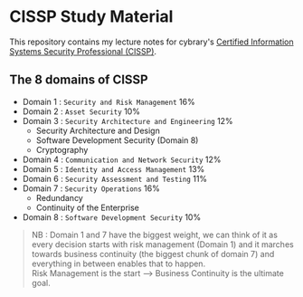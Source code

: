 # CISSP Study Material 
This repository contains my lecture notes for cybrary's [Certified Information Systems Security Professional (CISSP)]().
## The 8 domains of CISSP 
- Domain 1 : `Security and Risk Management`  16%
- Domain 2 : `Asset Security`  10%
- Domain 3 : `Security Architecture and Engineering` 12%
	+ Security Architecture and Design 
	+ Software Development Security (Domain 8)
	+ Cryptography
- Domain 4 : `Communication and Network Security`   12%
- Domain 5 : `Identity and Access Management`  13%
- Domain 6 : `Security Assessment and Testing`  11%
- Domain 7 : `Security Operations`  16%
	+ Redundancy 
	+ Continuity of the Enterprise
- Domain 8 : `Software Development Security`  10%

> NB : Domain 1 and 7 have the biggest weight, we can think of it as every decision starts with risk management (Domain 1) and it marches towards business continuity (the biggest chunk of domain 7) and everything in between enables that to happen.  
> Risk Management is the start --> Business Continuity is the ultimate goal. 